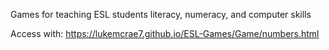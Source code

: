 Games for teaching ESL students literacy, numeracy, and computer skills

Access with: https://lukemcrae7.github.io/ESL-Games/Game/numbers.html
